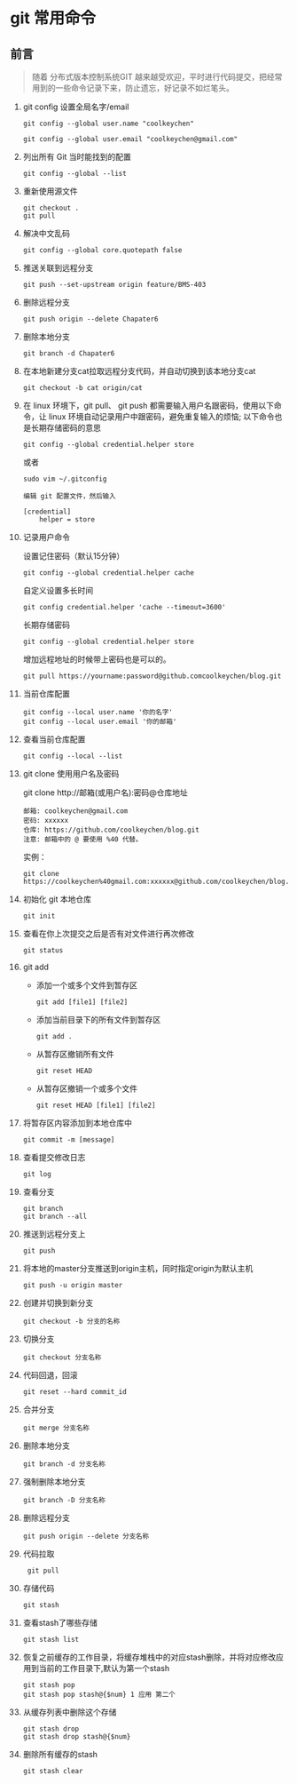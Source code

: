 # git 常用命令

## 前言
> 随着 分布式版本控制系统GIT 越来越受欢迎，平时进行代码提交，把经常用到的一些命令记录下来，防止遗忘，好记录不如烂笔头。

1. git config 设置全局名字/email
    ```
    git config --global user.name "coolkeychen"

    git config --global user.email "coolkeychen@gmail.com"
    ```

2. 列出所有 Git 当时能找到的配置
    ```
    git config --global --list
    ```

3. 重新使用源文件
    ```
    git checkout .
    git pull
    ```

4. 解决中文乱码
    ```
    git config --global core.quotepath false
    ```

5. 推送关联到远程分支
    ```
    git push --set-upstream origin feature/BMS-403
    ```

6. 删除远程分支 
    ```
    git push origin --delete Chapater6 
    ```

7. 删除本地分支
    ```
    git branch -d Chapater6
    ```

8. 在本地新建分支cat拉取远程分支代码，并自动切换到该本地分支cat
    ```
    git checkout -b cat origin/cat
    ```

9. 在 linux 环境下，git pull、 git push 都需要输入用户名跟密码，使用以下命令，让 linux 环境自动记录用户中跟密码，避免重复输入的烦恼; 以下命令也是长期存储密码的意思

    ```
    git config --global credential.helper store
    ```
    或者
    ```
    sudo vim ~/.gitconfig

    编辑 git 配置文件，然后输入

    [credential]
        helper = store
    ```

10. 记录用户命令  

    设置记住密码（默认15分钟）

    ```
    git config --global credential.helper cache
    ```

    自定义设置多长时间  
    ```
    git config credential.helper 'cache --timeout=3600'
    ```
    长期存储密码
    ```
    git config --global credential.helper store
    ```

    增加远程地址的时候带上密码也是可以的。      
    ```
    git pull https://yourname:password@github.comcoolkeychen/blog.git
    ```
11. 当前仓库配置
    ```
    git config --local user.name '你的名字'
    git config --local user.email '你的邮箱'
    ```

12. 查看当前仓库配置
    ```
    git config --local --list
    ```

13. git clone 使用用户名及密码

    git clone http://邮箱(或用户名):密码@仓库地址   
    
    ```
    邮箱: coolkeychen@gmail.com
    密码: xxxxxx
    仓库: https://github.com/coolkeychen/blog.git
    注意: 邮箱中的 @ 要使用 %40 代替。
    ```
    实例：   

    ```
    git clone https://coolkeychen%40gmail.com:xxxxxx@github.com/coolkeychen/blog.git
    ```

14. 初始化 git 本地仓库
    ```
    git init
    ```

15. 查看在你上次提交之后是否有对文件进行再次修改
    ```
    git status
    ```
16. git add 
    - 添加一个或多个文件到暂存区
        ```
        git add [file1] [file2]
        ```
    - 添加当前目录下的所有文件到暂存区
        ```
        git add .
        ```
    - 从暂存区撤销所有文件
        ```
        git reset HEAD
        ```
    - 从暂存区撤销一个或多个文件
        ```
        git reset HEAD [file1] [file2]
        ```
17. 将暂存区内容添加到本地仓库中
    ```
    git commit -m [message]
    ```
18. 查看提交修改日志
    ```
    git log
    ```
19. 查看分支
    ```
    git branch
    git branch --all
    ```
20. 推送到远程分支上
    ```
    git push
    ```
21. 将本地的master分支推送到origin主机，同时指定origin为默认主机
    ```
    git push -u origin master
    ```
22. 创建并切换到新分支
    ```
    git checkout -b 分支的名称
    ```
23. 切换分支
    ```
    git checkout 分支名称
    ```
24. 代码回退，回滚
    ```
    git reset --hard commit_id
    ```
25. 合并分支
    ```
    git merge 分支名称
    ```
26. 删除本地分支
    ```
    git branch -d 分支名称
    ```
27. 强制删除本地分支
    ```
    git branch -D 分支名称
    ```
28. 删除远程分支
    ```
    git push origin --delete 分支名称
    ```
29. 代码拉取
    ```
     git pull
    ```
30. 存储代码
    ```
    git stash
    ```
31. 查看stash了哪些存储
    ```
    git stash list
    ```
32. 恢复之前缓存的工作目录，将缓存堆栈中的对应stash删除，并将对应修改应用到当前的工作目录下,默认为第一个stash
    ```
    git stash pop
    git stash pop stash@{$num} 1 应用 第二个
    ```
33. 从缓存列表中删除这个存储
    ```
    git stash drop
    git stash drop stash@{$num}
    ```
34. 删除所有缓存的stash
    ```
    git stash clear
    ```
